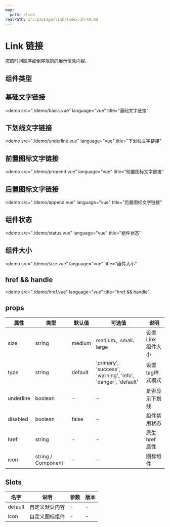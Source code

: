 ```yaml
---
map:
  path: /link
realPath: src/package/link/index.zh-CN.md
---
```


# Link 链接

按照时间顺序或倒序规则的展示信息内容。

## 组件类型

## 基础文字链接

<demo src="./demo/basic.vue"
  language="vue"
  title="基础文字链接"
  >
</demo>

## 下划线文字链接

<demo src="./demo/underline.vue"
  language="vue"
  title="下划线文字链接"
  >
</demo>

## 前置图标文字链接

<demo src="./demo/prepend.vue"
  language="vue"
  title="前置图标文字链接"
  >
</demo>

## 后置图标文字链接

<demo src="./demo/append.vue"
  language="vue"
  title="后置图标文字链接"
  >
</demo>

## 组件状态

<demo src="./demo/status.vue"
  language="vue"
  title="组件状态"
  >
</demo>

## 组件大小

<demo src="./demo/size.vue"
  language="vue"
  title="组件大小"
  >
</demo>

## href && handle

<demo src="./demo/href.vue"
  language="vue"
  title="href && handle"
  >
</demo>

## props

| 属性         | 类型                         | 默认值  | 可选值 | 说明                     |
| ------------------ | --------------------------- | ------- | ------ | ------------------------ |
| size      | string     | medium |  medium、small、large   |  设置Link 组件大小 |
| type      | string     | default |  'primary', 'success', 'warning', 'info', 'danger', 'default'   |  设置tag样式模式 |
| underline      | boolean     | -  | - |  是否显示下划线 |
| disabled      | boolean     | false |  -   |  组件禁用状态 |
| href      | string     | -  |  -   |  原生 href 属性 |
| icon      | string / Component     | -  |  -   |  图标组件 |

## Slots

| 名字 | 说明 | 参数 | 版本 |
| --- | --- | --- | --- |
| default | 自定义默认内容 |  -  | - |
| icon | 自定义图标组件 |  -  | - |

